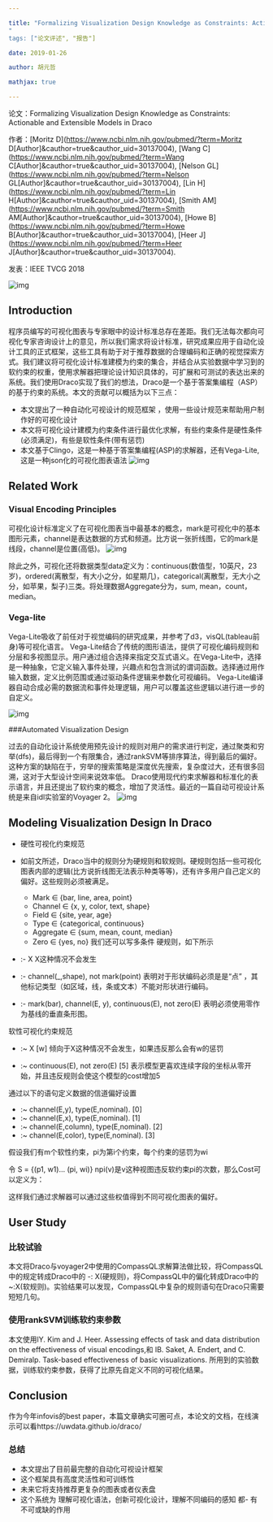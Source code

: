 ```yaml
---

title: "Formalizing Visualization Design Knowledge as Constraints: Actionable and Extensible Models in Draco"
"
tags: ["论文评述", "报告"]

date: 2019-01-26

author: 胡元哲

mathjax: true

---
```


论文：Formalizing Visualization Design Knowledge as Constraints: Actionable and Extensible Models in Draco

作者：[Moritz D](https://www.ncbi.nlm.nih.gov/pubmed/?term=Moritz D[Author]&cauthor=true&cauthor_uid=30137004), [Wang C](https://www.ncbi.nlm.nih.gov/pubmed/?term=Wang C[Author]&cauthor=true&cauthor_uid=30137004), [Nelson GL](https://www.ncbi.nlm.nih.gov/pubmed/?term=Nelson GL[Author]&cauthor=true&cauthor_uid=30137004), [Lin H](https://www.ncbi.nlm.nih.gov/pubmed/?term=Lin H[Author]&cauthor=true&cauthor_uid=30137004), [Smith AM](https://www.ncbi.nlm.nih.gov/pubmed/?term=Smith AM[Author]&cauthor=true&cauthor_uid=30137004), [Howe B](https://www.ncbi.nlm.nih.gov/pubmed/?term=Howe B[Author]&cauthor=true&cauthor_uid=30137004), [Heer J](https://www.ncbi.nlm.nih.gov/pubmed/?term=Heer J[Author]&cauthor=true&cauthor_uid=30137004).

发表：IEEE TVCG 2018

![img](http://www.cad.zju.edu.cn/home/vagblog/wp-content/uploads/2019/01/Screen-Shot-2019-01-26-at-9.27.20-PM-2.png)

## Introduction
程序员编写的可视化图表与专家眼中的设计标准总存在差距。我们无法每次都向可视化专家咨询设计上的意见，所以我们需求将设计标准，研究成果应用于自动化设计工具的正式框架，这些工具有助于对于推荐数据的合理编码和正确的视觉探索方式。我们建议将可视化设计标准建模为约束的集合，并结合从实验数据中学习到的软约束的权重，使用求解器把理论设计知识具体的，可扩展和可测试的表达出来的系统。我们使用Draco实现了我们的想法，Draco是一个基于答案集编程（ASP）的基于约束的系统。本文的贡献可以概括为以下三点：

- 本文提出了一种自动化可视设计的规范框架 ，使用一些设计规范来帮助用户制作好的可视化设计
- 本文将可视化设计建模为约束条件进行最优化求解，有些约束条件是硬性条件(必须满足)，有些是软性条件(带有惩罚)
- 本文基于Clingo，这是一种基于答案集编程(ASP)的求解器，还有Vega-Lite, 这是一种json化的可视化图表语法
![img](http://www.cad.zju.edu.cn/home/vagblog/wp-content/uploads/2019/01/Screen-Shot-2019-01-26-at-9.08.18-PM.png)


## Related Work
### Visual Encoding Principles

可视化设计标准定义了在可视化图表当中最基本的概念，mark是可视化中的基本图形元素，channel是表达数据的方式和频道。比方说一张折线图，它的mark是线段，channel是位置(高低)。
![img](http://www.cad.zju.edu.cn/home/vagblog/wp-content/uploads/2019/01/Screen-Shot-2019-01-26-at-7.58.11-PM.png)


除此之外，可视化还将数据类型data定义为：continuous(数值型，10英尺，23岁)，ordered(离散型，有大小之分，如星期几)，categorical(离散型，无大小之分，如苹果，梨子)三类。将处理数据Aggregate分为，sum, mean，count，median。

### Vega-lite

Vega-Lite吸收了前任对于视觉编码的研究成果，并参考了d3，visQL(tableau前身)等可视化语言。 Vega-Lite结合了传统的图形语法，提供了可视化编码规则和分层和多视图显示。用户通过组合选择来指定交互式语义。在Vega-Lite中，选择是一种抽象，它定义输入事件处理，兴趣点和包含测试的谓词函数。选择通过用作输入数据，定义比例范围或通过驱动条件逻辑来参数化可视编码。 Vega-Lite编译器自动合成必需的数据流和事件处理逻辑，用户可以覆盖这些逻辑以进行进一步的自定义。

![img](http://www.cad.zju.edu.cn/home/vagblog/wp-content/uploads/2019/01/Screen-Shot-2019-01-26-at-8.41.09-PM.png)


###Automated Visualization Design 

过去的自动化设计系统使用预先设计的规则对用户的需求进行判定，通过聚类和穷举(dfs)，最后得到一个有限集合，通过rankSVM等排序算法，得到最后的偏好。这种方案的缺陷在于，穷举的搜索策略是深度优先搜索，复杂度过大，还有很多回溯，这对于大型设计空间来说效率低。 Draco使用现代约束求解器和标准化的表示语言，并且还提出了软约束的概念，增加了灵活性。最近的一篇自动可视设计系统是来自idl实验室的Voyager 2。
![img](http://www.cad.zju.edu.cn/home/vagblog/wp-content/uploads/2019/01/Screen-Shot-2019-01-26-at-8.52.31-PM.png)

## Modeling Visualization Design In Draco
- 硬性可视化约束规范
- 如前文所述，Draco当中的规则分为硬规则和软规则。硬规则包括一些可视化图表内部的逻辑(比方说折线图无法表示种类等等)，还有许多用户自己定义的偏好。这些规则必须被满足。

	- Mark ∈ {bar, line, area, point}
	- Channel ∈ {x, y, color, text, shape}
	- Field ∈ {site, year, age}
	- Type ∈ {categorical, continuous}
	- Aggregate ∈ {sum, mean, count, median}
	- Zero ∈ {yes, no}
我们还可以写多条件 硬规则，如下所示

- :- X
X这种情况不会发生

- :- channel(_,shape), not mark(point)
表明对于形状编码必须是是“点” ，其他标记类型（如区域，线，条或文本）不能对形状进行编码。

- :- mark(bar), channel(E, y), continuous(E), not zero(E)
表明必须使用零作为基线的垂直条形图。

软性可视化约束规范
- :~ X [w]
倾向于X这种情况不会发生，如果违反那么会有w的惩罚

- :~ continuous(E), not zero(E) [5]
表示模型更喜欢连续字段的坐标从零开始，并且违反规则会使这个模型的cost增加5

通过以下的语句定义数据的信道偏好设置
- :~ channel(E,y), type(E,nominal). [0]
- :~ channel(E,x), type(E,nominal). [1]
- :~ channel(E,column), type(E,nominal). [2]
- :~ channel(E,color), type(E,nominal). [3]

假设我们有m个软性约束，pi为第i个约束，每个约束的惩罚为wi

令 S = {(p1, w1)… (pi, wi)} npi(v)是v这种视图违反软约束pi的次数，那么Cost可以定义为：

这样我们通过求解器可以通过这些权值得到不同可视化图表的偏好。

 



##  User Study
### 比较试验
本文将Draco与voyager2中使用的CompassQL求解算法做比较，将CompassQL中的规定转成Draco中的 -: X(硬规则)，将CompassQL中的偏化转成Draco中的 ~:X(软规则)。实验结果可以发现，CompassQL中复杂的规则语句在Draco只需要短短几句。

 



### 使用rankSVM训练软约束参数
本文使用lY. Kim and J. Heer. Assessing effects of task and data distribution on the effectiveness of visual encodings,和 lB. Saket, A. Endert, and C. Demiralp. Task-based effectiveness of basic visualizations. 所用到的实验数据，训练软约束参数，获得了比原先自定义不同的可视化结果。

 



## Conclusion
作为今年infovis的best paper，本篇文章确实可圈可点，本论文的文档，在线演示可以看https://uwdata.github.io/draco/
### 总结

- 本文提出了目前最完整的自动化可视设计框架
- 这个框架具有高度灵活性和可训练性
- 未来它将支持推荐更复杂的图表或者仪表盘
- 这个系统为 理解可视化语法，创新可视化设计，理解不同编码的感知 都- 有不可或缺的作用